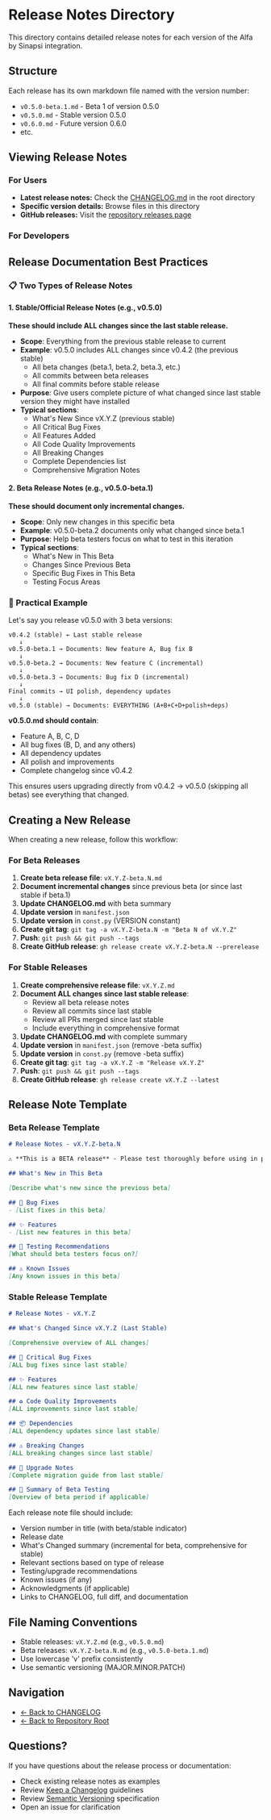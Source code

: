 # Release Notes Directory

This directory contains detailed release notes for each version of the Alfa by Sinapsi integration.

## Structure

Each release has its own markdown file named with the version number:
- `v0.5.0-beta.1.md` - Beta 1 of version 0.5.0
- `v0.5.0.md` - Stable version 0.5.0
- `v0.6.0.md` - Future version 0.6.0
- etc.

## Viewing Release Notes

### For Users
- **Latest release notes:** Check the [CHANGELOG.md](../../CHANGELOG.md) in the root directory
- **Specific version details:** Browse files in this directory
- **GitHub releases:** Visit the [repository releases page](https://github.com/alexdelprete/ha-sinapsi-alfa/releases)

### For Developers

## Release Documentation Best Practices

### 📋 Two Types of Release Notes

#### 1. **Stable/Official Release Notes** (e.g., v0.5.0)
**These should include ALL changes since the last stable release.**

- **Scope**: Everything from the previous stable release to current
- **Example**: v0.5.0 includes ALL changes since v0.4.2 (the previous stable)
  - All beta changes (beta.1, beta.2, beta.3, etc.)
  - All commits between beta releases
  - All final commits before stable release
- **Purpose**: Give users complete picture of what changed since last stable version they might have installed
- **Typical sections**:
  - What's New Since vX.Y.Z (previous stable)
  - All Critical Bug Fixes
  - All Features Added
  - All Code Quality Improvements
  - All Breaking Changes
  - Complete Dependencies list
  - Comprehensive Migration Notes

#### 2. **Beta Release Notes** (e.g., v0.5.0-beta.1)
**These should document only incremental changes.**

- **Scope**: Only new changes in this specific beta
- **Example**: v0.5.0-beta.2 documents only what changed since beta.1
- **Purpose**: Help beta testers focus on what to test in this iteration
- **Typical sections**:
  - What's New in This Beta
  - Changes Since Previous Beta
  - Specific Bug Fixes in This Beta
  - Testing Focus Areas

### 📝 Practical Example

Let's say you release v0.5.0 with 3 beta versions:

```
v0.4.2 (stable) ← Last stable release
   ↓
v0.5.0-beta.1 → Documents: New feature A, Bug fix B
   ↓
v0.5.0-beta.2 → Documents: New feature C (incremental)
   ↓
v0.5.0-beta.3 → Documents: Bug fix D (incremental)
   ↓
Final commits → UI polish, dependency updates
   ↓
v0.5.0 (stable) → Documents: EVERYTHING (A+B+C+D+polish+deps)
```

**v0.5.0.md should contain**:
- Feature A, B, C, D
- All bug fixes (B, D, and any others)
- All dependency updates
- All polish and improvements
- Complete changelog since v0.4.2

This ensures users upgrading directly from v0.4.2 → v0.5.0 (skipping all betas) see everything that changed.

## Creating a New Release

When creating a new release, follow this workflow:

### For Beta Releases

1. **Create beta release file**: `vX.Y.Z-beta.N.md`
2. **Document incremental changes** since previous beta (or since last stable if beta.1)
3. **Update CHANGELOG.md** with beta summary
4. **Update version** in `manifest.json`
5. **Update version** in `const.py` (VERSION constant)
6. **Create git tag**: `git tag -a vX.Y.Z-beta.N -m "Beta N of vX.Y.Z"`
7. **Push**: `git push && git push --tags`
8. **Create GitHub release**: `gh release create vX.Y.Z-beta.N --prerelease`

### For Stable Releases

1. **Create comprehensive release file**: `vX.Y.Z.md`
2. **Document ALL changes since last stable release**:
   - Review all beta release notes
   - Review all commits since last stable
   - Review all PRs merged since last stable
   - Include everything in comprehensive format
3. **Update CHANGELOG.md** with complete summary
4. **Update version** in `manifest.json` (remove -beta suffix)
5. **Update version** in `const.py` (remove -beta suffix)
6. **Create git tag**: `git tag -a vX.Y.Z -m "Release vX.Y.Z"`
7. **Push**: `git push && git push --tags`
8. **Create GitHub release**: `gh release create vX.Y.Z --latest`

## Release Note Template

### Beta Release Template

```markdown
# Release Notes - vX.Y.Z-beta.N

⚠️ **This is a BETA release** - Please test thoroughly before using in production

## What's New in This Beta

[Describe what's new since the previous beta]

## 🐛 Bug Fixes
- [List fixes in this beta]

## ✨ Features
- [List new features in this beta]

## 🧪 Testing Recommendations
[What should beta testers focus on?]

## ⚠️ Known Issues
[Any known issues in this beta]
```

### Stable Release Template

```markdown
# Release Notes - vX.Y.Z

## What's Changed Since vX.Y.Z (Last Stable)

[Comprehensive overview of ALL changes]

## 🐛 Critical Bug Fixes
[ALL bug fixes since last stable]

## ✨ Features
[ALL new features since last stable]

## ♻️ Code Quality Improvements
[ALL improvements since last stable]

## 📦 Dependencies
[ALL dependency updates since last stable]

## ⚠️ Breaking Changes
[ALL breaking changes since last stable]

## 🚀 Upgrade Notes
[Complete migration guide from last stable]

## 🎯 Summary of Beta Testing
[Overview of beta period if applicable]
```

Each release note file should include:
- Version number in title (with beta/stable indicator)
- Release date
- What's Changed summary (incremental for beta, comprehensive for stable)
- Relevant sections based on type of release
- Testing/upgrade recommendations
- Known issues (if any)
- Acknowledgments (if applicable)
- Links to CHANGELOG, full diff, and documentation

## File Naming Conventions

- Stable releases: `vX.Y.Z.md` (e.g., `v0.5.0.md`)
- Beta releases: `vX.Y.Z-beta.N.md` (e.g., `v0.5.0-beta.1.md`)
- Use lowercase 'v' prefix consistently
- Use semantic versioning (MAJOR.MINOR.PATCH)

## Navigation

- [← Back to CHANGELOG](../../CHANGELOG.md)
- [← Back to Repository Root](../../README.md)

## Questions?

If you have questions about the release process or documentation:
- Check existing release notes as examples
- Review [Keep a Changelog](https://keepachangelog.com/) guidelines
- Review [Semantic Versioning](https://semver.org/) specification
- Open an issue for clarification
